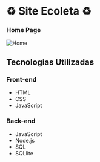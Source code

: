 # :recycle: Site Ecoleta :recycle:


### Home Page
![Home](/image/Ecoleta.png)


## Tecnologias Utilizadas
### Front-end
- HTML
- CSS
- JavaScript

### Back-end
- JavaScript
- Node.js
- SQL
- SQLlite
